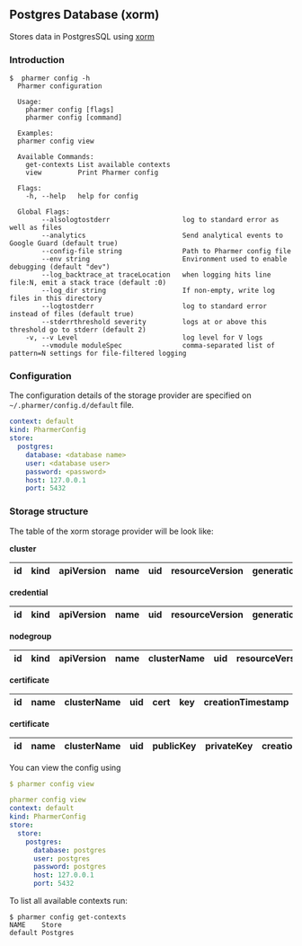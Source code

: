 ## Postgres Database (xorm)

Stores data in PostgresSQL using [xorm](https://github.com/go-xorm/xorm)
 

### Introduction

```console
$  pharmer config -h
  Pharmer configuration
  
  Usage:
    pharmer config [flags]
    pharmer config [command]
  
  Examples:
  pharmer config view
  
  Available Commands:
    get-contexts List available contexts
    view         Print Pharmer config
  
  Flags:
    -h, --help   help for config
  
  Global Flags:
        --alsologtostderr                  log to standard error as well as files
        --analytics                        Send analytical events to Google Guard (default true)
        --config-file string               Path to Pharmer config file
        --env string                       Environment used to enable debugging (default "dev")
        --log_backtrace_at traceLocation   when logging hits line file:N, emit a stack trace (default :0)
        --log_dir string                   If non-empty, write log files in this directory
        --logtostderr                      log to standard error instead of files (default true)
        --stderrthreshold severity         logs at or above this threshold go to stderr (default 2)
    -v, --v Level                          log level for V logs
        --vmodule moduleSpec               comma-separated list of pattern=N settings for file-filtered logging
```

### Configuration

The configuration details of the storage provider are specified on `~/.pharmer/config.d/default` file. 

```yaml
context: default
kind: PharmerConfig
store:
  postgres:
    database: <database name>
    user: <database user>
    password: <password>
    host: 127.0.0.1
    port: 5432
```    

### Storage structure

The table of the xorm storage provider will be look like:

**cluster**

|id|kind|apiVersion|name|uid|resourceVersion|generation|labels|data|creationTimestamp|dateModified|deletionTimestamp|  
|--|----|----------|----|---|---------------|----------|------|----|-----------------|------------|-----------------| 

**credential**

|id|kind|apiVersion|name|uid|resourceVersion|generation|labels|data|creationTimestamp|dateModified|deletionTimestamp|  
|--|----|----------|----|---|---------------|----------|------|----|-----------------|------------|-----------------| 

**nodegroup**

|id|kind|apiVersion|name|clusterName|uid|resourceVersion|generation|labels|data|creationTimestamp|dateModified|deletionTimestamp|  
|--|----|----------|----|-----------|---|---------------|----------|------|----|-----------------|------------|-----------------| 

**certificate**

|id|name|clusterName|uid|cert|key|creationTimestamp|dateModified|deletionTimestamp|  
|--|----|-----------|---|----|---|-----------------|------------|-----------------| 

**certificate**

|id|name|clusterName|uid|publicKey|privateKey|creationTimestamp|dateModified|deletionTimestamp|  
|--|----|-----------|---|---------|----------|-----------------|------------|-----------------| 


You can view the config using 
```yaml
$ pharmer config view

pharmer config view
context: default
kind: PharmerConfig
store:
  store:
    postgres:
      database: postgres
      user: postgres
      password: postgres
      host: 127.0.0.1
      port: 5432

```

To list all available contexts run:
```console
$ pharmer config get-contexts
NAME	Store
default	Postgres

```